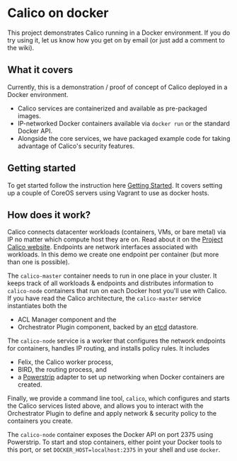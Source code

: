 # Calico on docker
This project demonstrates Calico running in a Docker environment. If you do try using it, let us know how you get on by email (or just add a comment to the wiki).


## What it covers

Currently, this is a demonstration / proof of concept of Calico deployed in a Docker environment.

+ Calico services are containerized and available as pre-packaged images.
+ IP-networked Docker containers available via `docker run` or the standard Docker API.
+ Alongside the core services, we have packaged example code for taking advantage of Calico's security features.

## Getting started 

To get started follow the instruction here [Getting Started](docs/GettingStarted.md). It covers setting up a couple of CoreOS servers using Vagrant to use as docker hosts.

## How does it work?

Calico connects datacenter workloads (containers, VMs, or bare metal) via IP no matter which compute host they are on.  Read about it on the
[Project Calico website](http://www.projectcalico.org).  Endpoints are network interfaces associated with workloads.  In this demo we create one endpoint per container (but more than one is possible).

The `calico-master` container needs to run in one place in your cluster.  It keeps track of all workloads & endpoints and distributes information to `calico-node` containers that run on each Docker host you'll use with Calico.  If you have read the Calico architecture, the `calico-master` service instantiates both the 
+ ACL Manager component and the
+ Orchestrator Plugin component, backed by an [etcd](https://github.com/coreos/etcd) datastore.

The `calico-node` service is a worker that configures the network endpoints for containers, handles IP routing, and installs policy rules.  It includes
+ Felix, the Calico worker process,
+ BIRD, the routing process, and
+ a [Powerstrip](https://github.com/clusterhq/powerstrip) adapter to set up networking when Docker containers are created.

Finally, we provide a command line tool, `calico`, which configures and starts the Calico services listed above, and allows you to interact with the Orchestrator Plugin to define and apply network & security policy to the containers you create.

The `calico-node` container exposes the Docker API on port 2375 using Powerstrip.  To start and stop containers, either point your Docker tools to this port, or set `DOCKER_HOST=localhost:2375` in your shell and use `docker`.
